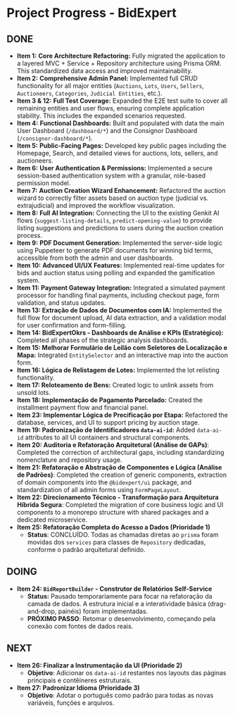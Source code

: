 # Project Progress - BidExpert

## DONE
- **Item 1:** **Core Architecture Refactoring:** Fully migrated the application to a layered MVC + Service + Repository architecture using Prisma ORM. This standardized data access and improved maintainability.
- **Item 2:** **Comprehensive Admin Panel:** Implemented full CRUD functionality for all major entities (`Auctions`, `Lots`, `Users`, `Sellers`, `Auctioneers`, `Categories`, `Judicial Entities`, etc.).
- **Item 3 & 12:** **Full Test Coverage:** Expanded the E2E test suite to cover all remaining entities and user flows, ensuring complete application stability. This includes the expanded scenarios requested.
- **Item 4:** **Functional Dashboards:** Built and populated with data the main User Dashboard (`/dashboard/*`) and the Consignor Dashboard (`/consignor-dashboard/*`).
- **Item 5:** **Public-Facing Pages:** Developed key public pages including the Homepage, Search, and detailed views for auctions, lots, sellers, and auctioneers.
- **Item 6:** **User Authentication & Permissions:** Implemented a secure session-based authentication system with a granular, role-based permission model.
- **Item 7:** **Auction Creation Wizard Enhancement:** Refactored the auction wizard to correctly filter assets based on auction type (judicial vs. extrajudicial) and improved the workflow visualization.
- **Item 8:** **Full AI Integration:** Connecting the UI to the existing Genkit AI flows (`suggest-listing-details`, `predict-opening-value`) to provide listing suggestions and predictions to users during the auction creation process.
- **Item 9:** **PDF Document Generation:** Implemented the server-side logic using Puppeteer to generate PDF documents for winning bid terms, accessible from both the admin and user dashboards.
- **Item 10:** **Advanced UI/UX Features:** Implemented real-time updates for bids and auction status using polling and expanded the gamification system.
- **Item 11:** **Payment Gateway Integration:** Integrated a simulated payment processor for handling final payments, including checkout page, form validation, and status updates.
- **Item 13: Extração de Dados de Documentos com IA:** Implemented the full flow for document upload, AI data extraction, and a validation modal for user confirmation and form-filling.
- **Item 14: BidExpertOkrs - Dashboards de Análise e KPIs (Estratégico):** Completed all phases of the strategic analysis dashboards.
- **Item 15: Melhorar Formulário de Leilão com Seletores de Localização e Mapa:** Integrated `EntitySelector` and an interactive map into the auction form.
- **Item 16: Lógica de Relistagem de Lotes:** Implemented the lot relisting functionality.
- **Item 17: Reloteamento de Bens:** Created logic to unlink assets from unsold lots.
- **Item 18: Implementação de Pagamento Parcelado:** Created the installment payment flow and financial panel.
- **Item 23: Implementar Lógica de Precificação por Etapa:** Refactored the database, services, and UI to support pricing by auction stage.
- **Item 19: Padronização de Identificadores `data-ai-id`:** Added `data-ai-id` attributes to all UI containers and structural components.
- **Item 20: Auditoria e Refatoração Arquitetural (Análise de GAPs)**: Completed the correction of architectural gaps, including standardizing nomenclature and repository usage.
- **Item 21: Refatoração e Abstração de Componentes e Lógica (Análise de Padrões)**: Completed the creation of generic components, extraction of domain components into the `@bidexpert/ui` package, and standardization of all admin forms using `FormPageLayout`.
- **Item 22: Direcionamento Técnico - Transformação para Arquitetura Híbrida Segura**: Completed the migration of core business logic and UI components to a monorepo structure with shared packages and a dedicated microservice.
- **Item 25: Refatoração Completa do Acesso a Dados (Prioridade 1)**
  - **Status**: CONCLUÍDO. Todas as chamadas diretas ao `prisma` foram movidas dos `services` para classes de `Repository` dedicadas, conforme o padrão arquitetural definido.

## DOING
- **Item 24: `BidReportBuilder` - Construtor de Relatórios Self-Service**
    - **Status:** Pausado temporariamente para focar na refatoração da camada de dados. A estrutura inicial e a interatividade básica (drag-and-drop, painéis) foram implementadas.
    - **PRÓXIMO PASSO**: Retomar o desenvolvimento, começando pela conexão com fontes de dados reais.

## NEXT
- **Item 26: Finalizar a Instrumentação da UI (Prioridade 2)**
  - **Objetivo**: Adicionar os `data-ai-id` restantes nos layouts das páginas principais e contêineres estruturais.
- **Item 27: Padronizar Idioma (Prioridade 3)**
  - **Objetivo**: Adotar o português como padrão para todas as novas variáveis, funções e arquivos.
